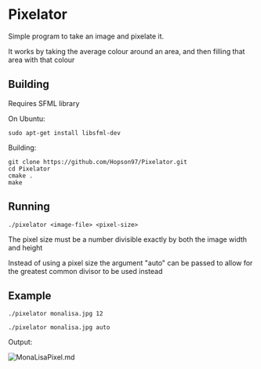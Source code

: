 # Pixelator

Simple program to take an image and pixelate it.

It works by taking the average colour around an area, and then filling that area with that colour

## Building

Requires SFML library

On Ubuntu:

    sudo apt-get install libsfml-dev

Building:

    git clone https://github.com/Hopson97/Pixelator.git
    cd Pixelator
    cmake .
    make

## Running

    ./pixelator <image-file> <pixel-size>

The pixel size must be a number divisible exactly by both the image width and height

Instead of using a pixel size the argument "auto" can be passed to allow for the
greatest common divisor to be used instead

## Example

    ./pixelator monalisa.jpg 12

    ./pixelator monalisa.jpg auto

Output: 

![MonaLisaPixel](https://i.imgur.com/w2MMtSv.png).md

